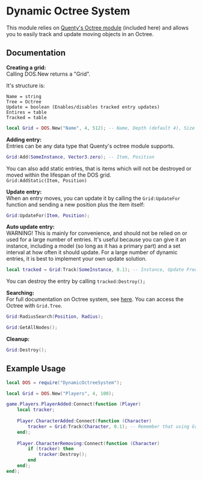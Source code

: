 # Dynamic Octree System
This module relies on [Quenty's Octree module](https://quenty.github.io/NevermoreEngine/api/Octree/) (included here) and allows you to easily track and update moving objects in an Octree.

## Documentation

**Creating a grid:**    
Calling DOS.New returns a "Grid".

It's structure is:

```
Name = string
Tree = Octree
Update = boolean (Enables/disables tracked entry updates)
Entires = table
Tracked = table
```


```lua
local Grid = DOS.New("Name", 4, 512); -- Name, Depth (default 4), Size (default 512)
```

**Adding entry:**   
Entries can be any data type that Quenty's octree module supports. 
```lua
Grid:Add(SomeInstance, Vector3.zero); -- Item, Position
```

You can also add static entries, that is items which will not be destroyed or moved within the lifespan of the DOS grid.    
``Grid:AddStatic(Item, Position)``

**Update entry:**    
When an entry moves, you can update it by calling the ``Grid:UpdateFor`` function and sending a new position plus the item itself:

```lua
Grid:UpdateFor(Item, Position);
```

**Auto update entry:**    
WARNING! This is mainly for convenience, and should not be relied on or used for a large number of entries. It's useful because you can give it an instance,
including a model (so long as it has a primary part) and a set interval at how often it should update. For a large number of dynamic entries,
it is best to implement your own update solution.

```lua
local tracked = Grid:Track(SomeInstance, 0.1); -- Instance, Update Frequency (Default: 0.1s)
```

You can destroy the entry by calling ``tracked:Destroy();``

**Searching:**    
For full documentation on Octree system, see [here](https://quenty.github.io/NevermoreEngine/api/Octree/). You can access the Octree with ``Grid.Tree``.

```lua
Grid:RadiusSearch(Position, Radius);
```

```lua
Grid:GetAllNodes();
```

**Cleanup:**   
```lua
Grid:Destroy();
```

## Example Usage

```lua
local DOS = require("DynamicOctreeSystem");

local Grid = DOS.New("Players", 4, 100);

game.Players.PlayerAdded:Connect(function (Player)
    local tracker;
    
    Player.CharacterAdded:Connect(function (Character)
        tracker = Grid:Track(Character, 0.1); -- Remember that using Grid:Track is not ideal for a large amount of objects. Better in this case to make a big loop to update for all players, or update only when movement events are fired.
    end);
    
    Player.CharacterRemoving:Connect(function (Character)
        if (tracker) then
            tracker:Destroy();
        end
    end);
end);



```
